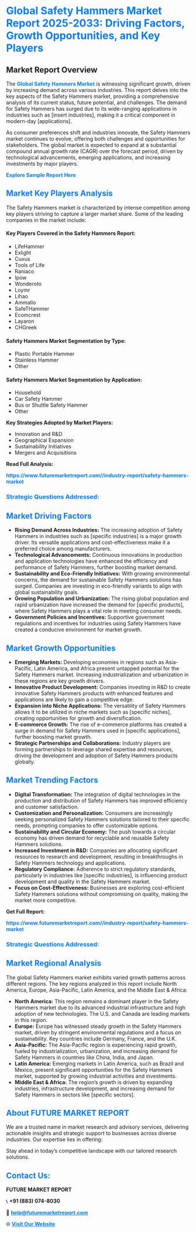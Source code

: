 <h1 style="color: #007BFF;">Global Safety Hammers Market Report 2025-2033: Driving Factors, Growth Opportunities, and Key Players</h1>

<section id="overview">
<h2>Market Report Overview</h2>
<p>The <a href="https://www.futuremarketreport.com//industry-report/safety-hammers-market" style="color: #007BFF; text-decoration: none;"><strong>Global Safety Hammers Market</strong></a> is witnessing significant growth, driven by increasing demand across various industries. This report delves into the key aspects of the Safety Hammers market, providing a comprehensive analysis of its current status, future potential, and challenges. The demand for Safety Hammers has surged due to its wide-ranging applications in industries such as [insert industries], making it a critical component in modern-day [applications].</p>
<p>As consumer preferences shift and industries innovate, the Safety Hammers market continues to evolve, offering both challenges and opportunities for stakeholders. The global market is expected to expand at a substantial compound annual growth rate (CAGR) over the forecast period, driven by technological advancements, emerging applications, and increasing investments by major players.</p>
</section>

<section id="overview">
<p><a href="https://www.futuremarketreport.com//request-sample/reportId=91413" style="color: #007BFF; text-decoration: none;"><strong>Explore Sample Report Here</strong></a></p>
</section>

<section id="key-players">
<h2 style="color: #007BFF;">Market Key Players Analysis</h2>
<p>The Safety Hammers market is characterized by intense competition among key players striving to capture a larger market share. Some of the leading companies in the market include:</p>
<h4>Key Players Covered in the Safety Hammers Report:</h4>
<ul><li>LifeHammer</li><li>Exlight</li><li>Cuxus</li><li>Tools of Life</li><li>Raniaco</li><li>Ipow</li><li>Wonderoto</li><li>Loymr</li><li>Lihao</li><li>Ammallo</li><li>SafeTHammer</li><li>Ecomcrest</li><li>Layaron</li><li>CHGreek</li></ul>
<h4>Safety Hammers Market Segmentation by Type:</h4>
<ul><li>Plastic Portable Hammer</li><li>Stainless Hammer</li><li>Other</li></ul>

<h4>Safety Hammers Market Segmentation by Application:</h4>
<ul><li>Household</li><li>Car Safety Hammer</li><li>Bus or Shuttle Safety Hammer</li><li>Other</li></ul>
<p><strong>Key Strategies Adopted by Market Players:</strong></p>
<ul>
<li>Innovation and R&D</li>
<li>Geographical Expansion</li>
<li>Sustainability Initiatives</li>
<li>Mergers and Acquisitions</li>
</ul>
</section>

<section>
<p><strong>Read Full Analysis: </strong></p><a href="https://www.futuremarketreport.com//industry-report/safety-hammers-market" style="color: #007BFF; text-decoration: none;"><strong>https://www.futuremarketreport.com//industry-report/safety-hammers-market</strong></a>
<h3 style="color: #007BFF;">Strategic Questions Addressed:</h3>
</section>

<section id="driving-factors">
<h2 style="color: #007BFF;">Market Driving Factors</h2>
<ul>
<li><strong>Rising Demand Across Industries:</strong> The increasing adoption of Safety Hammers in industries such as [specific industries] is a major growth driver. Its versatile applications and cost-effectiveness make it a preferred choice among manufacturers.</li>
<li><strong>Technological Advancements:</strong> Continuous innovations in production and application technologies have enhanced the efficiency and performance of Safety Hammers, further boosting market demand.</li>
<li><strong>Sustainability and Eco-Friendly Initiatives:</strong> With growing environmental concerns, the demand for sustainable Safety Hammers solutions has surged. Companies are investing in eco-friendly variants to align with global sustainability goals.</li>
<li><strong>Growing Population and Urbanization:</strong> The rising global population and rapid urbanization have increased the demand for [specific products], where Safety Hammers plays a vital role in meeting consumer needs.</li>
<li><strong>Government Policies and Incentives:</strong> Supportive government regulations and incentives for industries using Safety Hammers have created a conducive environment for market growth.</li>
</ul>
</section>

<section id="growth-opportunities">
<h2 style="color: #007BFF;">Market Growth Opportunities</h2>
<ul>
<li><strong>Emerging Markets:</strong> Developing economies in regions such as Asia-Pacific, Latin America, and Africa present untapped potential for the Safety Hammers market. Increasing industrialization and urbanization in these regions are key growth drivers.</li>
<li><strong>Innovative Product Development:</strong> Companies investing in R&D to create innovative Safety Hammers products with enhanced features and applications are likely to gain a competitive edge.</li>
<li><strong>Expansion into Niche Applications:</strong> The versatility of Safety Hammers allows it to be utilized in niche markets such as [specific niches], creating opportunities for growth and diversification.</li>
<li><strong>E-commerce Growth:</strong> The rise of e-commerce platforms has created a surge in demand for Safety Hammers used in [specific applications], further boosting market growth.</li>
<li><strong>Strategic Partnerships and Collaborations:</strong> Industry players are forming partnerships to leverage shared expertise and resources, driving the development and adoption of Safety Hammers products globally.</li>
</ul>
</section>

<section id="trending-factors">
<h2 style="color: #007BFF;">Market Trending Factors</h2>
<ul>
<li><strong>Digital Transformation:</strong> The integration of digital technologies in the production and distribution of Safety Hammers has improved efficiency and customer satisfaction.</li>
<li><strong>Customization and Personalization:</strong> Consumers are increasingly seeking personalized Safety Hammers solutions tailored to their specific needs, prompting companies to offer customizable options.</li>
<li><strong>Sustainability and Circular Economy:</strong> The push towards a circular economy has driven demand for recyclable and reusable Safety Hammers solutions.</li>
<li><strong>Increased Investment in R&D:</strong> Companies are allocating significant resources to research and development, resulting in breakthroughs in Safety Hammers technology and applications.</li>
<li><strong>Regulatory Compliance:</strong> Adherence to strict regulatory standards, particularly in industries like [specific industries], is influencing product development and quality in the Safety Hammers market.</li>
<li><strong>Focus on Cost-Effectiveness:</strong> Businesses are exploring cost-efficient Safety Hammers solutions without compromising on quality, making the market more competitive.</li>
</ul>
</section>

<section>
<p><strong>Get Full Report: </strong></p><a href="https://www.futuremarketreport.com//industry-report/safety-hammers-market" style="color: #007BFF; text-decoration: none;"><strong>https://www.futuremarketreport.com//industry-report/safety-hammers-market</strong></a>
<h3 style="color: #007BFF;">Strategic Questions Addressed:</h3>
</section>


<section id="regional-analysis">
<h2 style="color: #007BFF;">Market Regional Analysis</h2>
<p>The global Safety Hammers market exhibits varied growth patterns across different regions. The key regions analyzed in this report include North America, Europe, Asia-Pacific, Latin America, and the Middle East & Africa:</p>
<ul>
<li><strong>North America:</strong> This region remains a dominant player in the Safety Hammers market due to its advanced industrial infrastructure and high adoption of new technologies. The U.S. and Canada are leading markets in this region.</li>
<li><strong>Europe:</strong> Europe has witnessed steady growth in the Safety Hammers market, driven by stringent environmental regulations and a focus on sustainability. Key countries include Germany, France, and the U.K.</li>
<li><strong>Asia-Pacific:</strong> The Asia-Pacific region is experiencing rapid growth, fueled by industrialization, urbanization, and increasing demand for Safety Hammers in countries like China, India, and Japan.</li>
<li><strong>Latin America:</strong> Emerging markets in Latin America, such as Brazil and Mexico, present significant opportunities for the Safety Hammers market, supported by growing industrial activities and investments.</li>
<li><strong>Middle East & Africa:</strong> The region’s growth is driven by expanding industries, infrastructure development, and increasing demand for Safety Hammers in sectors like [specific sectors].</li>
</ul>
</section>

<footer>
<h2 style="color: #007BFF;">About FUTURE MARKET REPORT</h2>
<p>We are a trusted name in market research and advisory services, delivering actionable insights and strategic support to businesses across diverse industries. Our expertise lies in offering:</p>

<p>Stay ahead in today’s competitive landscape with our tailored research solutions.</p>

<h2 style="color: #007BFF;">Contact Us:</h2>
<p><strong>FUTURE MARKET REPORT</strong></p>
<p>📞 <strong>+91 (883) 074-8030</strong></p>
<p>📧 <strong><a href="mailto:help@futuremarketreport.com" style="color: #007BFF;">help@futuremarketreport.com</a></strong></p>
<p>🌐 <strong><a href="https://www.futuremarketreport.com/" style="color: #007BFF;">Visit Our Website</a></strong></p>
</footer>